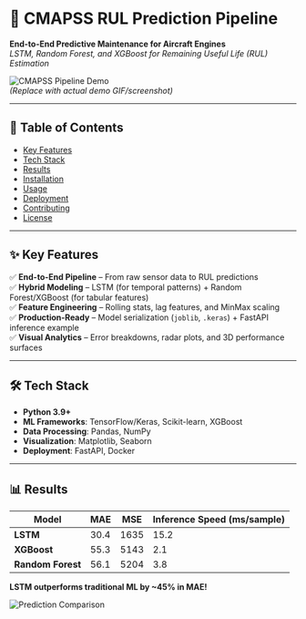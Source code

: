 # 🚀 CMAPSS RUL Prediction Pipeline  
**End-to-End Predictive Maintenance for Aircraft Engines**  
*LSTM, Random Forest, and XGBoost for Remaining Useful Life (RUL) Estimation*  

![CMAPSS Pipeline Demo](https://via.placeholder.com/800x400?text=CMAPSS+RUL+Prediction+Visualization)  
*(Replace with actual demo GIF/screenshot)*  

---

## **📌 Table of Contents**  
- [Key Features](#-key-features)  
- [Tech Stack](#-tech-stack)  
- [Results](#-results)  
- [Installation](#-installation)  
- [Usage](#-usage)  
- [Deployment](#-deployment)  
- [Contributing](#-contributing)  
- [License](#-license)  

---

## **✨ Key Features**  
✅ **End-to-End Pipeline** – From raw sensor data to RUL predictions  
✅ **Hybrid Modeling** – LSTM (for temporal patterns) + Random Forest/XGBoost (for tabular features)  
✅ **Feature Engineering** – Rolling stats, lag features, and MinMax scaling  
✅ **Production-Ready** – Model serialization (`joblib`, `.keras`) + FastAPI inference example  
✅ **Visual Analytics** – Error breakdowns, radar plots, and 3D performance surfaces  

---

## **🛠️ Tech Stack**  
- **Python 3.9+**  
- **ML Frameworks**: TensorFlow/Keras, Scikit-learn, XGBoost  
- **Data Processing**: Pandas, NumPy  
- **Visualization**: Matplotlib, Seaborn  
- **Deployment**: FastAPI, Docker  

---

## **📊 Results**  
| Model          | MAE  | MSE   | Inference Speed (ms/sample) |  
|----------------|------|-------|-----------------------------|  
| **LSTM**       | 30.4 | 1635  | 15.2                        |  
| **XGBoost**    | 55.3 | 5143  | 2.1                         |  
| **Random Forest** | 56.1 | 5204  | 3.8                         |  

**LSTM outperforms traditional ML by ~45% in MAE!**  

![Prediction Comparison](https://via.placeholder.com/600x300?text=LSTM+vs+XGBoost+vs+RF+Performance)  
